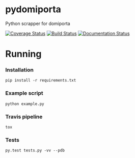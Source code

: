 # pydomiporta
Python scrapper for domiporta

[![Coverage Status](https://coveralls.io/repos/github/limebrains/pydomiporta/badge.svg?branch=master)](https://coveralls.io/github/limebrains/pydomiporta?branch=master)
[![Build Status](https://travis-ci.org/limebrains/pydomiporta.svg?branch=master)](https://travis-ci.org/limebrains/pydomiporta)
[![Documentation Status](https://readthedocs.org/projects/pydomiporta/badge/?version=latest)](http://pydomiporta.readthedocs.io/en/latest/?badge=latest)


# Running

### Installation

```
pip install -r requirements.txt
```

### Example script
```
python example.py
```

### Travis pipeline
```
tox
```

### Tests
```
py.test tests.py -vv --pdb

```
